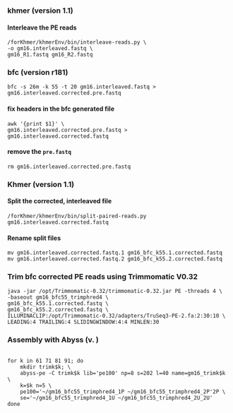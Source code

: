 ### khmer (version 1.1)
#### Interleave the PE reads
```
/forKhmer/khmerEnv/bin/interleave-reads.py \
-o gm16.interleaved.fastq \
gm16_R1.fastq gm16_R2.fastq
```

### bfc (version r181)
```
bfc -s 26m -k 55 -t 20 gm16.interleaved.fastq > gm16.interleaved.corrected.pre.fastq
```
#### fix headers in the bfc generated file
```
awk '{print $1}' \
gm16.interleaved.corrected.pre.fastq > gm16.interleaved.corrected.fastq
```
#### remove the `pre.fastq`
```
rm gm16.interleaved.corrected.pre.fastq
```

### Khmer (version 1.1)
#### Split the corrected, interleaved file

```
/forKhmer/khmerEnv/bin/split-paired-reads.py gm16.interleaved.corrected.fastq
```
#### Rename split files
```
mv gm16.interleaved.corrected.fastq.1 gm16_bfc_k55.1.corrected.fastq
mv gm16.interleaved.corrected.fastq.2 gm16_bfc_k55.2.corrected.fastq
```
### Trim bfc corrected PE reads using Trimmomatic V0.32
```
java -jar /opt/Trimmomatic-0.32/trimmomatic-0.32.jar PE -threads 4 \
-baseout gm16_bfc55_trimphred4 \
gm16_bfc_k55.1.corrected.fastq \
gm16_bfc_k55.2.corrected.fastq \
ILLUMINACLIP:/opt/Trimmomatic-0.32/adapters/TruSeq3-PE-2.fa:2:30:10 \
LEADING:4 TRAILING:4 SLIDINGWINDOW:4:4 MINLEN:30
```

### Assembly with Abyss (v. )
```

for k in 61 71 81 91; do
	mkdir trimk$k; \
	abyss-pe -C trimk$k lib='pe100' np=8 s=202 l=40 name=gm16_trimk$k \
	k=$k n=5 \
	pe100='~/gm16_bfc55_trimphred4_1P ~/gm16_bfc55_trimphred4_2P'2P \
	se='~/gm16_bfc55_trimphred4_1U ~/gm16_bfc55_trimphred4_2U_2U'
done
```



